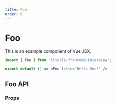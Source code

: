 ```yaml
---
title: Foo
order: 0
---
```


# Foo

This is an example component of Vue JSX.

```jsx
import { Foo } from 'iltools-frontend-interview';

export default () => <Foo title="Hello Vue!" />
```
## Foo API

### Props

<API id="Bar" type="props"></API>
